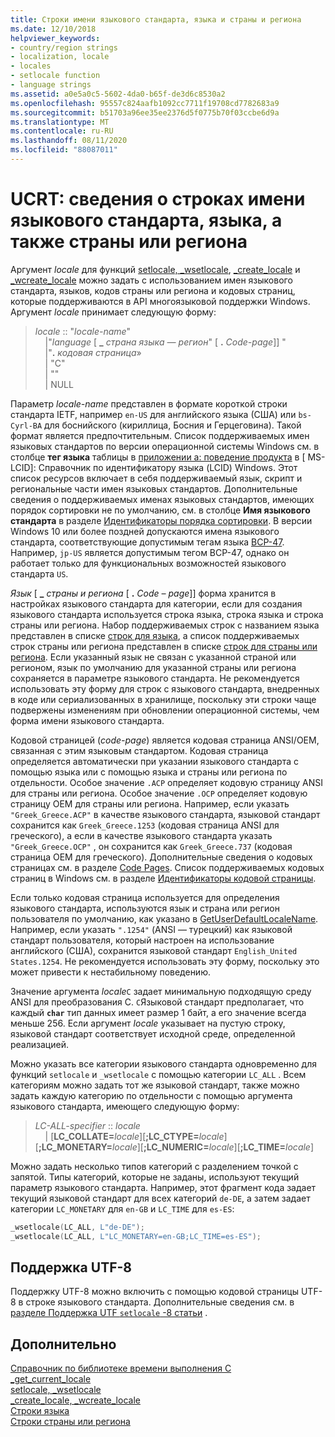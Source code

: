 ```yaml
---
title: Строки имени языкового стандарта, языка и страны и региона
ms.date: 12/10/2018
helpviewer_keywords:
- country/region strings
- localization, locale
- locales
- setlocale function
- language strings
ms.assetid: a0e5a0c5-5602-4da0-b65f-de3d6c8530a2
ms.openlocfilehash: 95557c824aafb1092cc7711f19708cd7782683a9
ms.sourcegitcommit: b51703a96ee35ee2376d5f0775b70f03ccbe6d9a
ms.translationtype: MT
ms.contentlocale: ru-RU
ms.lasthandoff: 08/11/2020
ms.locfileid: "88087011"
---
```

# <a name="ucrt-locale-names-languages-and-countryregion-strings"></a>UCRT: сведения о строках имени языкового стандарта, языка, а также страны или региона

Аргумент *locale* для функций [setlocale, \_wsetlocale](../c-runtime-library/reference/setlocale-wsetlocale.md), [\_create\_locale](../c-runtime-library/reference/create-locale-wcreate-locale.md) и [\_wcreate\_locale](../c-runtime-library/reference/create-locale-wcreate-locale.md) можно задать с использованием имен языкового стандарта, языков, кодов страны или региона и кодовых страниц, которые поддерживаются в API многоязыковой поддержки Windows. Аргумент *locale* принимает следующую форму:

> *locale* :: "*locale-name*"<br/>
&nbsp;&nbsp;&nbsp;&nbsp;\|"*language* \[ **\_** _страна языка — регион_" \[ __.__ *Code-page*]] "<br/>
&nbsp;&nbsp;&nbsp;&nbsp;\|"__.__ *кодовая страница*»<br/>
&nbsp;&nbsp;&nbsp;&nbsp;\| "C"<br/>
&nbsp;&nbsp;&nbsp;&nbsp;\| ""<br/>
&nbsp;&nbsp;&nbsp;&nbsp;\| NULL

Параметр *locale-name* представлен в формате короткой строки стандарта IETF, например `en-US` для английского языка (США) или `bs-Cyrl-BA` для боснийского (кириллица, Босния и Герцеговина). Такой формат является предпочтительным. Список поддерживаемых имен языковых стандартов по версии операционной системы Windows см. в столбце **тег языка** таблицы в [приложении a: поведение продукта](https://docs.microsoft.com/openspecs/windows_protocols/ms-lcid/a9eac961-e77d-41a6-90a5-ce1a8b0cdb9c) в \[ MS-LCID]: Справочник по идентификатору языка (LCID) Windows. Этот список ресурсов включает в себя поддерживаемый язык, скрипт и региональные части имен языковых стандартов. Дополнительные сведения о поддерживаемых именах языковых стандартов, имеющих порядок сортировки не по умолчанию, см. в столбце **Имя языкового стандарта** в разделе [Идентификаторы порядка сортировки](/windows/win32/Intl/sort-order-identifiers). В версии Windows 10 или более поздней допускаются имена языкового стандарта, соответствующие допустимым тегам языка [BCP-47](https://tools.ietf.org/html/bcp47). Например, `jp-US` является допустимым тегом BCP-47, однако он работает только для функциональных возможностей языкового стандарта `US`.

*Язык* \[ **\_** _страны и региона_ \[ __.__ *Code – page*]] форма хранится в настройках языкового стандарта для категории, если для создания языкового стандарта используется строка языка, строка языка и строка страны или региона. Набор поддерживаемых строк с названием языка представлен в списке [строк для языка](../c-runtime-library/language-strings.md), а список поддерживаемых строк страны или региона представлен в списке [строк для страны или региона](../c-runtime-library/country-region-strings.md). Если указанный язык не связан с указанной страной или регионом, язык по умолчанию для указанной страны или региона сохраняется в параметре языкового стандарта. Не рекомендуется использовать эту форму для строк с языкового стандарта, внедренных в коде или сериализованных в хранилище, поскольку эти строки чаще подвержены изменениям при обновлении операционной системы, чем форма имени языкового стандарта.

Кодовой страницей (*code-page*) является кодовая страница ANSI/OEM, связанная с этим языковым стандартом. Кодовая страница определяется автоматически при указании языкового стандарта с помощью языка или с помощью языка и страны или региона по отдельности. Особое значение `.ACP` определяет кодовую страницу ANSI для страны или региона. Особое значение `.OCP` определяет кодовую страницу OEM для страны или региона. Например, если указать `"Greek_Greece.ACP"` в качестве языкового стандарта, языковой стандарт сохранится как `Greek_Greece.1253` (кодовая страница ANSI для греческого), а если в качестве языкового стандарта указать `"Greek_Greece.OCP"` , он сохранится как `Greek_Greece.737` (кодовая страница OEM для греческого). Дополнительные сведения о кодовых страницах см. в разделе [Code Pages](../c-runtime-library/code-pages.md). Список поддерживаемых кодовых страниц в Windows см. в разделе [Идентификаторы кодовой страницы](/windows/win32/Intl/code-page-identifiers).

Если только кодовая страница используется для определения языкового стандарта, используются язык и страна или регион пользователя по умолчанию, как указано в [GetUserDefaultLocaleName](/windows/win32/api/winnls/nf-winnls-getuserdefaultlocalename). Например, если указать `".1254"` (ANSI — турецкий) как языковой стандарт пользователя, который настроен на использование английского (США), сохранится языковой стандарт `English_United States.1254`. Не рекомендуется использовать эту форму, поскольку это может привести к нестабильному поведению.

Значение аргумента *locale*`C` задает минимальную подходящую среду ANSI для преобразования C. `C`Языковой стандарт предполагает, что каждый **`char`** тип данных имеет размер 1 байт, а его значение всегда меньше 256. Если аргумент *locale* указывает на пустую строку, языковой стандарт соответствует исходной среде, определенной реализацией.

Можно указать все категории языкового стандарта одновременно для функций `setlocale` и `_wsetlocale` с помощью категории `LC_ALL` . Всем категориям можно задать тот же языковой стандарт, также можно задать каждую категорию по отдельности с помощью аргумента языкового стандарта, имеющего следующую форму:

> *LC-ALL-specifier* :: *locale*<br/>
&nbsp;&nbsp;&nbsp;&nbsp;\| \[**LC_COLLATE=**_locale_]\[**;LC_CTYPE=**_locale_]\[**;LC_MONETARY=**_locale_]\[**;LC_NUMERIC=**_locale_]\[**;LC_TIME=**_locale_]

Можно задать несколько типов категорий с разделением точкой с запятой. Типы категорий, которые не заданы, используют текущий параметр языкового стандарта. Например, этот фрагмент кода задает текущий языковой стандарт для всех категорий `de-DE`, а затем задает категории `LC_MONETARY` для `en-GB` и `LC_TIME` для `es-ES`:

```C
_wsetlocale(LC_ALL, L"de-DE");
_wsetlocale(LC_ALL, L"LC_MONETARY=en-GB;LC_TIME=es-ES");
```


## <a name="utf-8-support"></a>Поддержка UTF-8

Поддержку UTF-8 можно включить с помощью кодовой страницы UTF-8 в строке языкового стандарта. Дополнительные сведения см. в [разделе Поддержка UTF `setlocale` -8 статьи](../c-runtime-library/reference/setlocale-wsetlocale.md#utf-8-support) .


## <a name="see-also"></a>Дополнительно

[Справочник по библиотеке времени выполнения C](../c-runtime-library/c-run-time-library-reference.md)<br/>
[_get_current_locale](../c-runtime-library/reference/get-current-locale.md)<br/>
[setlocale, _wsetlocale](../c-runtime-library/reference/setlocale-wsetlocale.md)<br/>
[_create_locale, _wcreate_locale](../c-runtime-library/reference/create-locale-wcreate-locale.md)<br/>
[Строки языка](../c-runtime-library/language-strings.md)<br/>
[Строки страны или региона](../c-runtime-library/country-region-strings.md)
